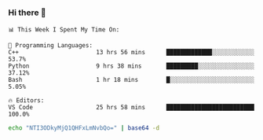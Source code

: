 ### Hi there 👋

<!--START_SECTION:waka-->
```text
📊 This Week I Spent My Time On: 

💬 Programming Languages: 
C++                      13 hrs 56 mins      █████████████░░░░░░░░░░░░   53.7% 
Python                   9 hrs 38 mins       █████████░░░░░░░░░░░░░░░░   37.12% 
Bash                     1 hr 18 mins        █░░░░░░░░░░░░░░░░░░░░░░░░   5.05%

🔥 Editors: 
VS Code                  25 hrs 58 mins      █████████████████████████   100.0%
```


<!--END_SECTION:waka-->

```bash
echo "NTI3ODkyMjQ1QHFxLmNvbQo=" | base64 -d
```
